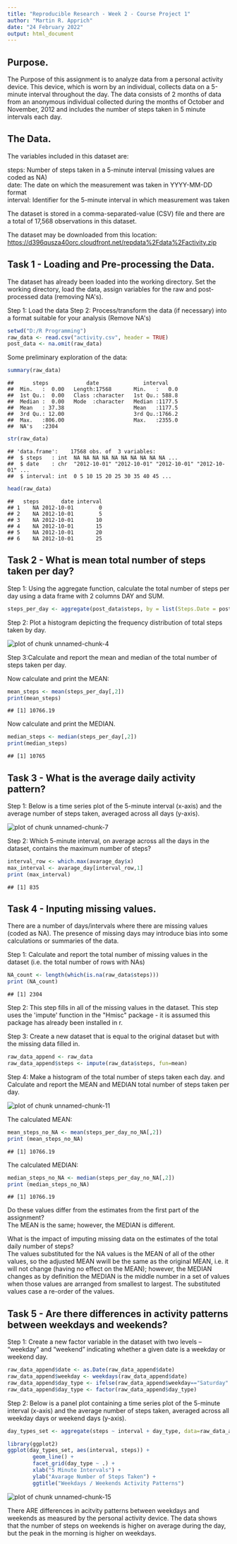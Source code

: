 ```yaml
---
title: "Reproducible Research - Week 2 - Course Project 1"
author: "Martin R. Apprich"
date: "24 February 2022"
output: html_document
---
```




## Purpose.

The Purpose of this assignment is to analyze data from a personal activity device.  This device, which is worn by an individual, collects data on a 5-minute interval throughout the day.  The data consists of 2 months of data from an anonymous individual collected during the months of October and November, 2012 and includes the number of steps taken in 5 minute intervals each day.

## The Data.
The variables included in this dataset are:

steps: Number of steps taken in a 5-minute interval (missing values are coded as NA)<br />
date: The date on which the measurement was taken in YYYY-MM-DD format<br />
interval: Identifier for the 5-minute interval in which measurement was taken

The dataset is stored in a comma-separated-value (CSV) file and there are a total of 17,568 observations in this dataset.

The dataset may be downloaded from this location:<br />
https://d396qusza40orc.cloudfront.net/repdata%2Fdata%2Factivity.zip

## Task 1 - Loading and Pre-processing the Data.
The dataset has already been loaded into the working directory. Set the working directory, load the data, assign variables for the raw and post-processed data (removing NA's). 

Step 1: Load the data
Step 2: Process/transform the data (if necessary) into a format suitable for your analysis (Remove NA's)

```r
setwd("D:/R Programming")
raw_data <- read.csv("activity.csv", header = TRUE)
post_data <- na.omit(raw_data)
```

Some preliminary exploration of the data:

```r
summary(raw_data)
```

```
##      steps            date              interval     
##  Min.   :  0.00   Length:17568       Min.   :   0.0  
##  1st Qu.:  0.00   Class :character   1st Qu.: 588.8  
##  Median :  0.00   Mode  :character   Median :1177.5  
##  Mean   : 37.38                      Mean   :1177.5  
##  3rd Qu.: 12.00                      3rd Qu.:1766.2  
##  Max.   :806.00                      Max.   :2355.0  
##  NA's   :2304
```

```r
str(raw_data)
```

```
## 'data.frame':	17568 obs. of  3 variables:
##  $ steps   : int  NA NA NA NA NA NA NA NA NA NA ...
##  $ date    : chr  "2012-10-01" "2012-10-01" "2012-10-01" "2012-10-01" ...
##  $ interval: int  0 5 10 15 20 25 30 35 40 45 ...
```

```r
head(raw_data)
```

```
##   steps       date interval
## 1    NA 2012-10-01        0
## 2    NA 2012-10-01        5
## 3    NA 2012-10-01       10
## 4    NA 2012-10-01       15
## 5    NA 2012-10-01       20
## 6    NA 2012-10-01       25
```

## Task 2 - What is mean total number of steps taken per day?

Step 1:  Using the aggregate function, calculate the total number of steps per day using a data frame with 2 columns DAY and SUM.


```r
steps_per_day <- aggregate(post_data$steps, by = list(Steps.Date = post_data$date), FUN = "sum")
```

Step 2:  Plot a histogram depicting the frequency distribution of total steps taken by day.

![plot of chunk unnamed-chunk-4](figure/unnamed-chunk-4-1.png)

Step 3:Calculate and report the mean and median of the total number of steps taken per day.

Now calculate and print the MEAN: 

```r
mean_steps <- mean(steps_per_day[,2])
print(mean_steps)
```

```
## [1] 10766.19
```

Now calculate and print the MEDIAN.

```r
median_steps <- median(steps_per_day[,2])
print(median_steps)
```

```
## [1] 10765
```

## Task 3 - What is the average daily activity pattern?

Step 1: Below is a time series plot of the 5-minute interval (x-axis) and the average number of steps taken, averaged across all days (y-axis).

![plot of chunk unnamed-chunk-7](figure/unnamed-chunk-7-1.png)

Step 2:  Which 5-minute interval, on average across all the days in the dataset, contains the maximum number of steps?


```r
interval_row <- which.max(avarage_day$x)
max_interval <- avarage_day[interval_row,1]
print (max_interval)
```

```
## [1] 835
```

## Task 4 - Inputing missing values.
There are a number of days/intervals where there are missing values (coded as NA). The presence of missing days may introduce bias into some calculations or summaries of the data.

Step 1:  Calculate and report the total number of missing values in the dataset (i.e. the total number of rows with NAs) <br />


```r
NA_count <- length(which(is.na(raw_data$steps)))
print (NA_count)
```

```
## [1] 2304
```

Step 2:  This step fills in all of the missing values in the dataset. This step uses the 'impute' function in the "Hmisc" package - it is assumed this package has already been installed in r.  <br />

Step 3:  Create a new dataset that is equal to the original dataset but with the missing data filled in.<br />



```r
raw_data_append <- raw_data
raw_data_append$steps <- impute(raw_data$steps, fun=mean)
```

Step 4:  Make a histogram of the total number of steps taken each day. and Calculate and report the MEAN and MEDIAN total number of steps taken per day. 

![plot of chunk unnamed-chunk-11](figure/unnamed-chunk-11-1.png)

The calculated MEAN:

```r
mean_steps_no_NA <- mean(steps_per_day_no_NA[,2])
print (mean_steps_no_NA)
```

```
## [1] 10766.19
```

The calculated MEDIAN:

```r
median_steps_no_NA <- median(steps_per_day_no_NA[,2])
print (median_steps_no_NA)
```

```
## [1] 10766.19
```

Do these values differ from the estimates from the first part of the assignment?<br /> The MEAN is the same; however, the MEDIAN is different.

What is the impact of imputing missing data on the estimates of the total daily number of steps?<br />  The values substituted for the NA values is the MEAN of all of the other values, so the adjusted MEAN wwill be the same as the original MEAN, i.e. it will not change (having no effect on the MEAN); however, the MEDIAN changes as by definition the MEDIAN is the middle number in a set of values when those values are arranged from smallest to largest.  The substituted values case a re-order of the values.

## Task 5 - Are there differences in activity patterns between weekdays and weekends?

Step 1: Create a new factor variable in the dataset with two levels – “weekday” and “weekend” indicating whether a given date is a weekday or weekend day.<br />
 

```r
raw_data_append$date <- as.Date(raw_data_append$date)
raw_data_append$weekday <- weekdays(raw_data_append$date)
raw_data_append$day_type <- ifelse(raw_data_append$weekday=="Saturday" |                                         raw_data_append$weekday=="Sunday","Weekend","Weekday")
raw_data_append$day_type <- factor(raw_data_append$day_type)
```

Step 2: Below is a panel plot containing a time series plot of the 5-minute interval (x-axis) and the average number of steps taken, averaged across all weekday days or weekend days (y-axis). 
 

```r
day_types_set <- aggregate(steps ~ interval + day_type, data=raw_data_append, mean)

library(ggplot2)
ggplot(day_types_set, aes(interval, steps)) + 
        geom_line() + 
        facet_grid(day_type ~ .) +
        xlab("5 Minute Intervals") + 
        ylab("Avarage Number of Steps Taken") +
        ggtitle("Weekdays / Weekends Activity Patterns")
```

![plot of chunk unnamed-chunk-15](figure/unnamed-chunk-15-1.png)

There ARE differences in acitvity patterns between weekdays and weekends as measured by the personal activity device.  The data shows that the number of steps on weekends is higher on average during the day, but the peak in the morning is higher on weekdays.
